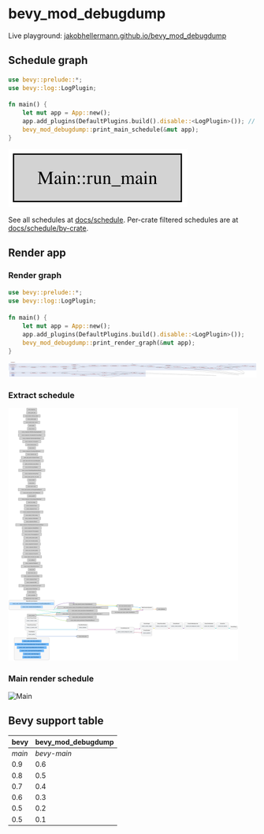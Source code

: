 # bevy_mod_debugdump

Live playground: [jakobhellermann.github.io/bevy_mod_debugdump](https://jakobhellermann.github.io/bevy_mod_debugdump)

## Schedule graph

```rust
use bevy::prelude::*;
use bevy::log::LogPlugin;

fn main() {
    let mut app = App::new();
    app.add_plugins(DefaultPlugins.build().disable::<LogPlugin>()); // disable LogPlugin so that you can pipe the output directly into `dot -Tsvg`
    bevy_mod_debugdump::print_main_schedule(&mut app);
}
```

<picture>
<source media="(prefers-color-scheme: dark)" srcset="https://raw.githubusercontent.com/jakobhellermann/bevy_mod_debugdump/bevy-main/docs/schedule/dark/schedule_Main.dot.svg">
<img alt="Main (filtered)" src="https://raw.githubusercontent.com/jakobhellermann/bevy_mod_debugdump/bevy-main/docs/schedule/light/schedule_Main.dot.svg">
</picture>

See all schedules at [docs/schedule](./docs/schedule/README.md).
Per-crate filtered schedules are at [docs/schedule/by-crate](./docs/schedule/by-crate/README.md).

## Render app

### Render graph

```rust
use bevy::prelude::*;
use bevy::log::LogPlugin;

fn main() {
    let mut app = App::new();
    app.add_plugins(DefaultPlugins.build().disable::<LogPlugin>()); 
    bevy_mod_debugdump::print_render_graph(&mut app);
}
```

<picture>
<source media="(prefers-color-scheme: dark)" srcset="https://raw.githubusercontent.com/jakobhellermann/bevy_mod_debugdump/bevy-main/docs/render/dark/render_graph.dot.svg">
<img alt="render graph" src="https://raw.githubusercontent.com/jakobhellermann/bevy_mod_debugdump/bevy-main/docs/render/light/render_graph.dot.svg">
</picture>

### Extract schedule

<picture>
<source media="(prefers-color-scheme: dark)" srcset="https://raw.githubusercontent.com/jakobhellermann/bevy_mod_debugdump/bevy-main/docs/schedule/dark/render_schedule_ExtractSchedule.dot.svg">
<img alt="ExtractSchedule" src="https://raw.githubusercontent.com/jakobhellermann/bevy_mod_debugdump/bevy-main/docs/schedule/light/render_schedule_ExtractSchedule.dot.svg" height=512>
</picture>

### Main render schedule

<picture>
<source media="(prefers-color-scheme: dark)" srcset="https://raw.githubusercontent.com/jakobhellermann/bevy_mod_debugdump/bevy-main/docs/schedule/dark/render_schedule_Main.dot.svg">
<img alt="Main" src="https://raw.githubusercontent.com/jakobhellermann/bevy_mod_debugdump/bevy-main/docs/schedule/light/render_schedule_Main.dot.svg">
</picture>


## Bevy support table

|bevy|bevy\_mod\_debugdump|
|---|---|
|*main*|*bevy-main*|
|0.9|0.6|
|0.8|0.5|
|0.7|0.4|
|0.6|0.3|
|0.5|0.2|
|0.5|0.1|
